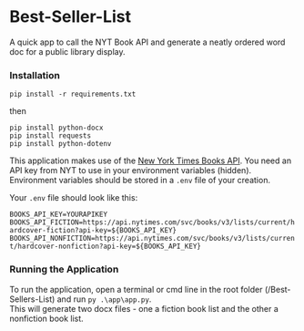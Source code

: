 # Best-Seller-List
A quick app to call the NYT Book API and generate a neatly ordered word doc for a public library display.

### Installation
```pip install -r requirements.txt``` 

then 

```pip install python-docx```<br>
```pip install requests```<br>
```pip install python-dotenv```<br>

This application makes use of the <a href="https://developer.nytimes.com/docs/books-product/1/overview">New York Times Books API</a>. You need an API key from NYT to use in your environment variables (hidden). Environment variables should be stored in a ```.env``` file of your creation. 

Your ```.env``` file should look like this: <br>

```BOOKS_API_KEY=YOURAPIKEY```<br>
```BOOKS_API_FICTION=https://api.nytimes.com/svc/books/v3/lists/current/hardcover-fiction?api-key=${BOOKS_API_KEY}```<br>
```BOOKS_API_NONFICTION=https://api.nytimes.com/svc/books/v3/lists/current/hardcover-nonfiction?api-key=${BOOKS_API_KEY}```<br>

### Running the Application
To run the application, open a terminal or cmd line in the root folder (/Best-Sellers-List) and run ```py .\app\app.py```.<br>
This will generate two docx files - one a fiction book list and the other a nonfiction book list.
